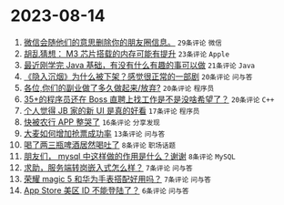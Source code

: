 # 2023-08-14

1. [微信会随他们的意思删除你的朋友圈信息。](https://www.v2ex.com/t/965007) `29条评论` `微信`
1. [胡乱猜想： M3 芯片搭载的内存可能有提升](https://www.v2ex.com/t/964999) `23条评论` `Apple`
1. [最近刚学完 Java 基础，有没有什么有趣的事可以做](https://www.v2ex.com/t/965013) `21条评论` `Java`
1. [《隐入沉烟》为什么被下架？感觉很正常的一部剧](https://www.v2ex.com/t/965024) `20条评论` `问与答`
1. [各位,你们的副业做了多久做起来/放弃?](https://www.v2ex.com/t/965016) `20条评论` `程序员`
1. [35+的程序员还在 Boss 直聘上找工作是不是没啥希望了？](https://www.v2ex.com/t/965015) `20条评论` `C++`
1. [个人觉得 JB 家的新 UI 是真的好看](https://www.v2ex.com/t/965026) `17条评论` `程序员`
1. [快被农行 APP 整哭了](https://www.v2ex.com/t/965008) `16条评论` `分享发现`
1. [大麦如何增加抢票成功率](https://www.v2ex.com/t/965012) `13条评论` `问与答`
1. [喝了两三瓶啤酒居然喝吐了](https://www.v2ex.com/t/965036) `8条评论` `职场话题`
1. [朋友们， mysql 中这样做的作用是什么？谢谢](https://www.v2ex.com/t/965006) `8条评论` `MySQL`
1. [求助，服务端转岗嵌入式怎么样？](https://www.v2ex.com/t/965031) `7条评论` `问与答`
1. [荣耀 magic 5 和华为手表搭配好用吗？](https://www.v2ex.com/t/965003) `7条评论` `问与答`
1. [App Store 美区 ID 不能登陆了？](https://www.v2ex.com/t/965000) `6条评论` `问与答`
